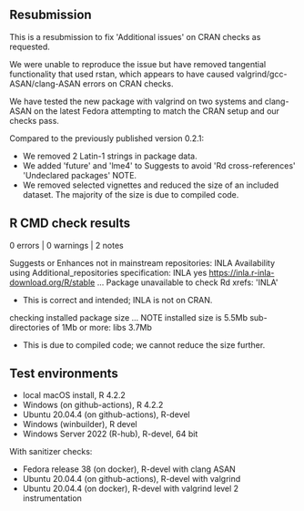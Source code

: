 ## Resubmission

This is a resubmission to fix 'Additional issues' on CRAN checks as requested.

We were unable to reproduce the issue but have removed tangential functionality
that used rstan, which appears to have caused valgrind/gcc-ASAN/clang-ASAN
errors on CRAN checks.

We have tested the new package with valgrind on two systems and clang-ASAN on
the latest Fedora attempting to match the CRAN setup and our checks pass.

Compared to the previously published version 0.2.1:

* We removed 2 Latin-1 strings in package data.
* We added 'future' and 'lme4' to Suggests to avoid 'Rd cross-references'
  'Undeclared packages' NOTE.
* We removed selected vignettes and reduced the size of an included dataset.
  The majority of the size is due to compiled code.
  
## R CMD check results

0 errors | 0 warnings | 2 notes

Suggests or Enhances not in mainstream repositories:
  INLA
Availability using Additional_repositories specification:
  INLA   yes   https://inla.r-inla-download.org/R/stable
...
Package unavailable to check Rd xrefs: 'INLA'
  
* This is correct and intended; INLA is not on CRAN.

checking installed package size ... NOTE
    installed size is  5.5Mb
    sub-directories of 1Mb or more:
      libs   3.7Mb
      
* This is due to compiled code; we cannot reduce the size further.

## Test environments

* local macOS install, R 4.2.2
* Windows (on github-actions), R 4.2.2
* Ubuntu 20.04.4 (on github-actions), R-devel
* Windows (winbuilder), R devel
* Windows Server 2022 (R-hub), R-devel, 64 bit

With sanitizer checks:
 
* Fedora release 38 (on docker), R-devel with clang ASAN
* Ubuntu 20.04.4 (on github-actions), R-devel with valgrind
* Ubuntu 20.04.4 (on docker), R-devel with valgrind level 2 instrumentation
